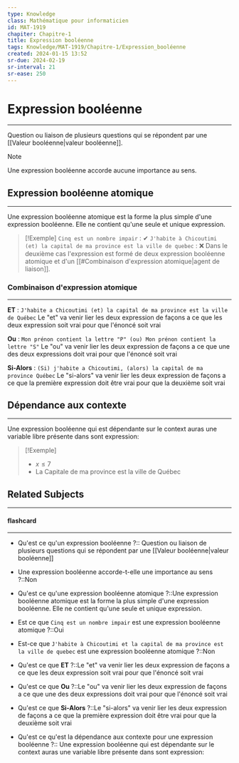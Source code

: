 ```yaml
---
type: Knowledge
class: Mathématique pour informaticien
id: MAT-1919
chapiter: Chapitre-1
title: Expression booléenne 
tags: Knowledge/MAT-1919/Chapitre-1/Expression_booléenne 
created: 2024-01-15 13:52
sr-due: 2024-02-19
sr-interval: 21
sr-ease: 250
---
```

# Expression booléenne 
----
Question ou liaison de plusieurs questions qui se répondent par une [[Valeur booléenne|valeur booléenne]].

> [!Note]
> Une expression booléenne accorde aucune importance au sens.

## Expression booléenne atomique
---
Une expression booléenne atomique est la forme la plus simple d'une expression booléenne. Elle ne contient qu'une seule et unique expression.

> [!Exemple]
> `Cinq est un nombre impair` : ✔
> `J'habite à Chicoutimi (et) la capital de ma province est la ville de quebec` : ❌
> Dans le deuxième cas l'expression est formé de deux expression booléenne atomique et d'un [[#Combinaison d'expression atomique|agent de liaison]].
### Combinaison d'expression atomique
----
**ET** : `J'habite a Chicoutimi (et) la capital de ma province est la ville de Québec`
Le "et" va venir lier les deux expression de façons a ce que les deux expression soit vrai pour que l'énoncé soit vrai

**Ou** : `Mon prénon contient la lettre "P" (ou) Mon prénon contient la lettre "S"`
Le "ou" va venir lier les deux expression de façons a ce que une des deux expressions doit vrai pour que l'énoncé soit vrai

**Si-Alors** : `(Si) j'habite a Chicoutimi, (alors) la capital de ma province Québec`
Le "si-alors" va venir lier les deux expression de façons a ce que la première expression doit être vrai pour que la deuxième soit vrai

## Dépendance aux contexte
----
Une expression booléenne qui est dépendante sur le context auras une variable libre présente dans sont expression:

> [!Exemple]
> - $x \le 7$
> - La Capitale de ma province est la ville de Québec

## Related Subjects
----
#### flashcard 
----
- Qu'est ce qu'un expression booléenne ?:: Question ou liaison de plusieurs questions qui se répondent par une [[Valeur booléenne|valeur booléenne]]
<!--SR:!2024-05-21,80,270-->
-  Une expression booléenne accorde-t-elle une importance au sens ?::Non
<!--SR:!2024-05-12,71,270-->
- Qu'est ce qu'une expression booléenne atomique ?::Une expression booléenne atomique est la forme la plus simple d'une expression booléenne. Elle ne contient qu'une seule et unique expression.
<!--SR:!2024-04-17,46,270-->
- Est ce que `Cinq est un nombre impair` est une expression booléenne atomique ?::Oui
<!--SR:!2024-04-24,53,270-->
- Est-ce que `J'habite à Chicoutimi et la capital de ma province est la ville de quebec` est une expression booléenne atomique ?::Non
<!--SR:!2024-05-20,79,270-->
- Qu'est ce que **ET** ?::Le "et" va venir lier les deux expression de façons a ce que les deux expression soit vrai pour que l'énoncé soit vrai
<!--SR:!2024-05-24,83,270-->
- Qu'est ce que **Ou** ?::Le "ou" va venir lier les deux expression de façons a ce que une des deux expressions doit vrai pour que l'énoncé soit vrai
<!--SR:!2024-05-08,67,270-->
- Qu'est ce que **Si-Alors** ?::Le "si-alors" va venir lier les deux expression de façons a ce que la première expression doit être vrai pour que la deuxième soit vrai
<!--SR:!2024-04-12,41,250-->
- Qu'est ce qu'est la dépendance aux contexte pour une expression booléenne ?:: Une expression booléenne qui est dépendante sur le context auras une variable libre présente dans sont expression:
<!--SR:!2024-03-29,27,230-->